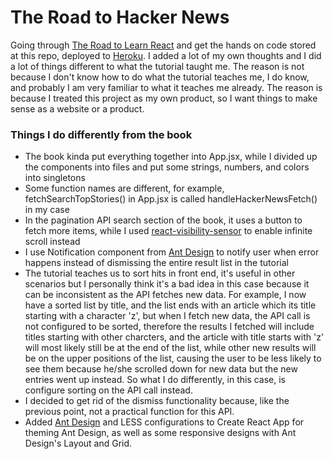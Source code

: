 # The Road to Hacker News
Going through [The Road to Learn React](https://github.com/the-road-to-learn-react/the-road-to-learn-react) and get the hands on code stored at this repo, deployed to [Heroku](https://the-road-to-hacker-news.herokuapp.com/). I added a lot of my own thoughts and I did a lot of things different to what the tutorial taught me. The reason is not because I don't know how to do what the tutorial teaches me, I do know, and probably I am very familiar to what it teaches me already. The reason is because I treated this project as my own product, so I want things to make sense as a website or a product.

### Things I do differently from the book
- The book kinda put everything together into App.jsx, while I divided up the components into files and put some strings, numbers, and colors into singletons
- Some function names are different, for example, fetchSearchTopStories() in App.jsx is called handleHackerNewsFetch() in my case
- In the pagination API search section of the book, it uses a button to fetch more items, while I used [react-visibility-sensor](https://github.com/joshwnj/react-visibility-sensor) to enable infinite scroll instead
- I use Notification component from [Ant Design](https://ant.design/components/notification/) to notify user when error happens instead of dismissing the entire result list in the tutorial
- The tutorial teaches us to sort hits in front end, it's useful in other scenarios but I personally think it's a bad idea in this case because it can be inconsistent as the API fetches new data. For example, I now have a sorted list by title, and the list ends with an article which its title starting with a character 'z', but when I fetch new data, the API call is not configured to be sorted, therefore the results I fetched will include titles starting with other charcters, and the article with title starts with 'z' will most likely still be at the end of the list, while other new results will be on the upper positions of the list, causing the user to be less likely to see them because he/she scrolled down for new data but the new entries went up instead. So what I do differently, in this case, is configure sorting on the API call instead.
- I decided to get rid of the dismiss functionality because, like the previous point, not a practical function for this API.
- Added [Ant Design](https://ant.design/) and LESS configurations to Create React App for theming Ant Design, as well as some responsive designs with Ant Design's Layout and Grid.